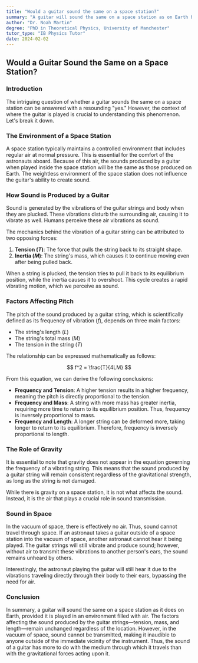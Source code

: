 ```yaml
---
title: "Would a guitar sound the same on a space station?"
summary: "A guitar will sound the same on a space station as on Earth because sound travels through the air, and a space station has air at normal pressure. The weightlessness doesn't affect the guitar's ability to produce sound, which is created by string vibrations. However, sound cannot travel through the vacuum of space."
author: "Dr. Noah Martin"
degree: "PhD in Theoretical Physics, University of Manchester"
tutor_type: "IB Physics Tutor"
date: 2024-02-02
---
```


## Would a Guitar Sound the Same on a Space Station?

### Introduction

The intriguing question of whether a guitar sounds the same on a space station can be answered with a resounding "yes." However, the context of where the guitar is played is crucial to understanding this phenomenon. Let's break it down.

### The Environment of a Space Station

A space station typically maintains a controlled environment that includes regular air at normal pressure. This is essential for the comfort of the astronauts aboard. Because of this air, the sounds produced by a guitar when played inside the space station will be the same as those produced on Earth. The weightless environment of the space station does not influence the guitar's ability to create sound.

### How Sound is Produced by a Guitar

Sound is generated by the vibrations of the guitar strings and body when they are plucked. These vibrations disturb the surrounding air, causing it to vibrate as well. Humans perceive these air vibrations as sound. 

The mechanics behind the vibration of a guitar string can be attributed to two opposing forces: 

1. **Tension ($T$)**: The force that pulls the string back to its straight shape.
2. **Inertia ($M$)**: The string's mass, which causes it to continue moving even after being pulled back.

When a string is plucked, the tension tries to pull it back to its equilibrium position, while the inertia causes it to overshoot. This cycle creates a rapid vibrating motion, which we perceive as sound.

### Factors Affecting Pitch

The pitch of the sound produced by a guitar string, which is scientifically defined as its frequency of vibration ($f$), depends on three main factors:

- The string's length ($L$)
- The string's total mass ($M$)
- The tension in the string ($T$)

The relationship can be expressed mathematically as follows:

$$
f^2 = \frac{T}{4LM}
$$

From this equation, we can derive the following conclusions:

- **Frequency and Tension**: A higher tension results in a higher frequency, meaning the pitch is directly proportional to the tension.
- **Frequency and Mass**: A string with more mass has greater inertia, requiring more time to return to its equilibrium position. Thus, frequency is inversely proportional to mass.
- **Frequency and Length**: A longer string can be deformed more, taking longer to return to its equilibrium. Therefore, frequency is inversely proportional to length.

### The Role of Gravity

It is essential to note that gravity does not appear in the equation governing the frequency of a vibrating string. This means that the sound produced by a guitar string will remain consistent regardless of the gravitational strength, as long as the string is not damaged.

While there is gravity on a space station, it is not what affects the sound. Instead, it is the air that plays a crucial role in sound transmission. 

### Sound in Space

In the vacuum of space, there is effectively no air. Thus, sound cannot travel through space. If an astronaut takes a guitar outside of a space station into the vacuum of space, another astronaut cannot hear it being played. The guitar strings will still vibrate and produce sound; however, without air to transmit these vibrations to another person's ears, the sound remains unheard by others.

Interestingly, the astronaut playing the guitar will still hear it due to the vibrations traveling directly through their body to their ears, bypassing the need for air.

### Conclusion

In summary, a guitar will sound the same on a space station as it does on Earth, provided it is played in an environment filled with air. The factors affecting the sound produced by the guitar strings—tension, mass, and length—remain unchanged regardless of the location. However, in the vacuum of space, sound cannot be transmitted, making it inaudible to anyone outside of the immediate vicinity of the instrument. Thus, the sound of a guitar has more to do with the medium through which it travels than with the gravitational forces acting upon it.
    